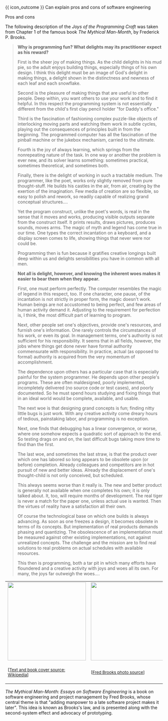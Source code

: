 <span id="prereqs"></span>

<span id="outcomes">{{ icon_outcome }} Can explain pros and cons of software engineering</span>

<span id="title">Pros and cons</span>

<div id="body">

<box type="definition" seamless>
<include src="../../../common/definitions.md#def-se" inline trim />
</box>

The following description of the _Joys of the Programming Craft_ was taken from Chapter 1 of the famous book <trigger for="modal:mmm" trigger="click">_The Mythical Man-Month_, by Frederick P. Brooks</trigger>.

> **Why is programming fun? What delights may its practitioner expect as his reward?**
>
> First is the sheer joy of making things. As the child delights in his mud pie, so the adult enjoys building things,
> especially things of his own design. I think this delight must be an image of God's delight in making things,
> a delight shown in the distinctness and newness of each leaf and each snowflake.
>
> Second is the pleasure of making things that are useful to other people. Deep within, you want others to use your work and
> to find it helpful. In this respect the programming system is not essentially different from the child's
> first clay pencil holder "for Daddy's office."
>
> Third is the fascination of fashioning complex puzzle-like objects of interlocking moving parts and watching them
> work in subtle cycles, playing out the consequences of principles built in from the beginning. The programmed computer
> has all the fascination of the pinball machine or the jukebox mechanism, carried to the ultimate.
>
> Fourth is the joy of always learning, which springs from the nonrepeating nature of the task. In one way or another
> the problem is ever new, and its solver learns something: sometimes practical, sometimes theoretical, and sometimes both.
>
> Finally, there is the delight of working in such a tractable medium. The programmer, like the poet,
> works only slightly removed from pure thought-stuff. He builds his castles in the air, from air, creating by the exertion of
> the imagination. Few media of creation are so flexible, so easy to polish and rework, so readily capable of realizing grand
> conceptual structures....
>
> Yet the program construct, unlike the poet's words, is real in the sense that it moves and works, producing
> visible outputs separate from the construct itself. It prints results, draws pictures, produces sounds, moves arms.
> The magic of myth and legend has come true in our time. One types the correct incantation on a keyboard, and a display screen comes to life,
> showing things that never were nor could be.
>
> Programming then is fun because it gratifies creative longings built deep within us and delights sensibilities you have in common with all men.


> **Not all is delight, however, and knowing the inherent woes makes it easier to bear them when they appear.**
>
> First, one must perform perfectly. The computer resembles the magic of legend in this respect, too. If one character,
> one pause, of the incantation is not strictly in proper form, the magic doesn't work. Human beings are not accustomed to being perfect,
> and few areas of human activity demand it. Adjusting to the requirement for perfection is, I think, the most difficult part of learning to program.
>
> Next, other people set one's objectives, provide one's resources, and furnish one's information. One rarely controls the
> circumstances of his work, or even its goal. In management terms, one's authority is not sufficient for his responsibility.
> It seems that in all fields, however, the jobs where things get done never have formal authority commensurate with responsibility.
> In practice, actual (as opposed to formal) authority is acquired from the very momentum of accomplishment.
>
> The dependence upon others has a particular case that is especially painful for the system programmer. He depends upon other
> people's programs. These are often maldesigned, poorly implemented, incompletely delivered (no source code or test cases),
> and poorly documented. So he must spend hours studying and fixing things that in an ideal world would be complete, available, and usable.
>
> The next woe is that designing grand concepts is fun; finding nitty little bugs is just work. With any creative activity
> come dreary hours of tedious, painstaking labor, and programming is no exception.
>
> Next, one finds that debugging has a linear convergence, or worse, where one somehow expects a quadratic sort of approach to the end.
> So testing drags on and on, the last difficult bugs taking more time to find than the first.
>
> The last woe, and sometimes the last straw, is that the product over which one has labored so long appears to be
> obsolete upon (or before) completion. Already colleagues and competitors are in hot pursuit of new and better ideas.
> Already the displacement of one's thought-child is not only conceived, but scheduled.
>
> This always seems worse than it really is. The new and better product is generally not available when one completes his own;
> it is only talked about. It, too, will require months of development. The real tiger is never a match for the paper one,
> unless actual use is wanted. Then the virtues of reality have a satisfaction all their own.
>
> Of course the technological base on which one builds is always advancing. As soon as one freezes a design,
> it becomes obsolete in terms of its concepts. But implementation of real products demands phasing and quantizing.
> The obsolescence of an implementation must be measured against other existing implementations, not against unrealized concepts.
> The challenge and the mission are to find real solutions to real problems on actual schedules with available resources.
>
> This then is programming, both a tar pit in which many efforts have floundered and a creative activity with joys
>  and woes all its own. For many, the joys far outweigh the woes....

<modal header="**:book: The Mythical Man-Month: Essays on Software Engineering**" id="modal:mmm">

<table>
<tbody>
<tr>
<td>
<img src="https://upload.wikimedia.org/wikipedia/en/f/fd/Mythical_man-month_%28book_cover%29.jpg" height="250" />
</td>
<td>
<img src="https://upload.wikimedia.org/wikipedia/commons/thumb/9/91/Fred_Brooks.jpg/800px-Fred_Brooks.jpg" height="250" />
</td>
<tr>
<td>

<sub>[[Text and book cover source: Wikipedia](https://en.wikipedia.org/wiki/The_Mythical_Man-Month)]</sub>

</td>
<td>

<sub>[[Fred Brooks photo source](https://commons.wikimedia.org/wiki/File:Fred_Brooks.jpg)]</sub>

</td>
</tr>
</tbody>
</table>

_The Mythical Man-Month: Essays on Software Engineering_ is a book on software engineering and project management by Fred Brooks, whose central theme is that "adding manpower to a late software project makes it later". This idea is known as Brooks's law, and is presented along with the second-system effect and advocacy of prototyping.

</modal>

</div>

<div id="extras">

<include src="exercises.md" />

</div>
